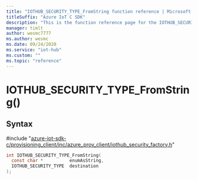 ```yaml
---                             
title: "IOTHUB_SECURITY_TYPE_FromString function reference | Microsoft Docs" 
titleSuffix: "Azure IoT C SDK"            
description: "This is the function reference page for the IOTHUB_SECURITY_TYPE_FromString() function in the Azure IoT C SDK. This SDK is used with Azure IoT Hub and Azure IoT Hub Device Provisioning Service"            
manager: timlt                 
author: wesmc7777              
ms.author: wesmc               
ms.date: 09/24/2020                    
ms.service: "iot-hub"             
ms.custom: ""                
ms.topic: "reference"        
---                            
```


# IOTHUB_SECURITY_TYPE_FromString()

## Syntax

\#include "[azure-iot-sdk-c/provisioning_client/inc/azure_prov_client/iothub_security_factory.h](../iothub-security-factory-h.md)"  
```C
int IOTHUB_SECURITY_TYPE_FromString(
  const char *          enumAsString,
  IOTHUB_SECURITY_TYPE  destination
);
```

